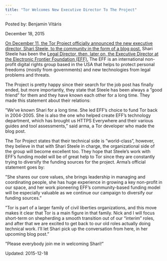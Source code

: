 ```yaml
---
title: "Tor Welcomes New Executive Director To The Project"
---
```


Posted by: Benjamin Vitáris 

<span>December 18, 2015</span>




    
<p><a href="https://blog.torproject.org/blog/announcing-shari-steele-our-new-executive-director">On December 11, the Tor Project officially announced the new executive director, Shari Steele, to the community in the form of a blog post.</a> Shari Steele has been the <a href="https://www.eff.org/deeplinks/2015/04/shari-steele-legacy-digital-rights">Legal Director, then, later on, the Executive Director at the Electronic Frontier Foundation (EFF).</a> The EFF is an international non-profit digital rights group based in the USA that helps to protect personal freedoms (mostly from governments) and new technologies from legal problems and threats.</p>
<p>The Project is pretty happy since their search for the job post has finally ended, but more importantly, they state that Steele has been always a ”good friend” for them and they have known each other for a long time. They made this statement about their relations:</p>
<p>”We&#8217;ve known Shari for a long time. She led EFF&#8217;s choice to fund Tor back in 2004-2005. She is also the one who helped create EFF&#8217;s technology department, which has brought us HTTPS Everywhere and their various guides and tool assessments,” said arma, a Tor developer who made the blog post.</p>
<p>The Tor Project states that their technical side is ”world-class”, however, they believe in that with Shari Steele in charge, the organizational side of the group will become excellent too. They hope that Steele’s work with EFF’s funding model will be of great help to Tor since they are constantly trying to diversify the funding sources for the project. Arma’s official statement goes by:</p>
<p>”She shares our core values, she brings leadership in managing and coordinating people, she has huge experience in growing a key non-profit in our space, and her work pioneering EFF&#8217;s community-based funding model will be especially valuable as we continue our campaign to diversify our funding sources.”</p>
<p>”Tor is part of a larger family of civil liberties organizations, and this move makes it clear that Tor is a main figure in that family. Nick and I will focus short-term on shepherding a smooth transition out of our &#8220;interim&#8221; roles, and after that we are excited to get back to our old roles actually doing technical work. I&#8217;ll let Shari pick up the conversation from here, in her upcoming blog post.”</p>
<p>”Please everybody join me in welcoming Shari!”</p>

Updated: 2015-12-18

    

